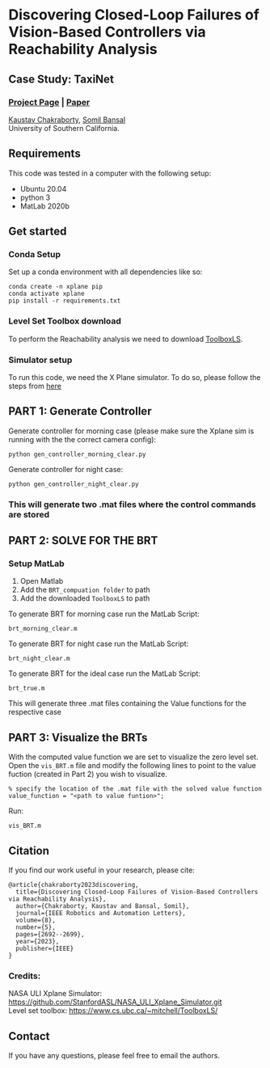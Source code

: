 # Discovering Closed-Loop Failures of Vision-Based Controllers via Reachability Analysis
## Case Study: TaxiNet
### [Project Page](https://vatsuak.github.io/failure-detection/) | [Paper](https://arxiv.org/pdf/2211.02736.pdf)<br>

[Kaustav Chakraborty](https://vatsuak.github.io/),
[Somil Bansal](https://smlbansal.github.io/) <br>
University of Southern California.

## Requirements 
This code was tested in a computer with the following setup:
- Ubuntu 20.04
- python 3
- MatLab 2020b

## Get started
### Conda Setup
Set up a conda environment with all dependencies like so:
```
conda create -n xplane pip
conda activate xplane
pip install -r requirements.txt
```
### Level Set Toolbox download 
To perform the Reachability analysis we need to download [ToolboxLS](https://www.cs.ubc.ca/~mitchell/ToolboxLS/).

### Simulator setup
To run this code, we need the X Plane simulator. To do so, please follow the steps from [here](https://github.com/StanfordASL/NASA_ULI_Xplane_Simulator/tree/main/src#getting-set-up-with-x-plane-11-for-controller-in-the-loop-simulations)

## PART 1: Generate Controller

Generate controller for morning case (please make sure the Xplane sim is running with the the correct camera config):
```
python gen_controller_morning_clear.py
```

Generate controller for night case:
```
python gen_controller_night_clear.py
```

### This will generate two .mat files where the control commands are stored

## PART 2: SOLVE FOR THE BRT 

### Setup MatLab
1. Open Matlab 
2. Add the `BRT_compuation folder` to path
3. Add the downloaded `ToolboxLS` to path

To generate BRT for morning case run the MatLab Script:
```
brt_morning_clear.m
```

To generate BRT for night case run the MatLab Script:
```
brt_night_clear.m
```

To generate BRT for the ideal case run the MatLab Script:
```
brt_true.m
```

This will generate three .mat files containing the Value functions for the respective case

## PART 3: Visualize the BRTs

With the computed value function we are set to visualize the zero level set. <br>
Open the ``vis_BRT.m`` file and modify the following lines to point to the value fuction (created in Part 2) you wish to visualize.

```
% specify the location of the .mat file with the solved value function
value_function = "<path to value funtion>";
```

Run:
```
vis_BRT.m 
```



## Citation
If you find our work useful in your research, please cite:
```
@article{chakraborty2023discovering,
  title={Discovering Closed-Loop Failures of Vision-Based Controllers via Reachability Analysis},
  author={Chakraborty, Kaustav and Bansal, Somil},
  journal={IEEE Robotics and Automation Letters},
  volume={8},
  number={5},
  pages={2692--2699},
  year={2023},
  publisher={IEEE}
}
```

### Credits:
NASA ULI Xplane Simulator: https://github.com/StanfordASL/NASA_ULI_Xplane_Simulator.git <br>
Level set toolbox: https://www.cs.ubc.ca/~mitchell/ToolboxLS/

## Contact
If you have any questions, please feel free to email the authors.
